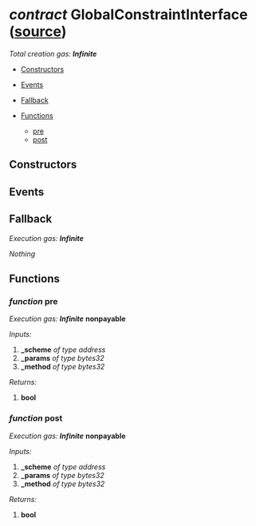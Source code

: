 # *contract* GlobalConstraintInterface ([source](https://github.com/daostack/daostack/tree/master/./contracts/globalConstraints/GlobalConstraintInterface.sol))
*Total creation gas: **Infinite***


- [Constructors](#constructors)

- [Events](#events)

- [Fallback](#fallback)
- [Functions](#functions)
    - [pre](#function-pre)
    - [post](#function-post)
## Constructors

## Events

## Fallback
*Execution gas: **Infinite***

*Nothing*
## Functions
### *function* pre
*Execution gas: **Infinite***
**nonpayable**

*Inputs:*
1. **_scheme** *of type address*
2. **_params** *of type bytes32*
3. **_method** *of type bytes32*

*Returns:*
1. **bool**

### *function* post
*Execution gas: **Infinite***
**nonpayable**

*Inputs:*
1. **_scheme** *of type address*
2. **_params** *of type bytes32*
3. **_method** *of type bytes32*

*Returns:*
1. **bool**

